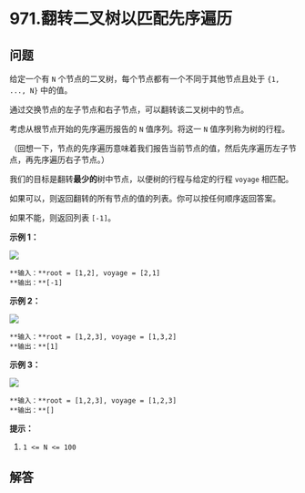 # 971.翻转二叉树以匹配先序遍历

## 问题

给定一个有 `N` 个节点的二叉树，每个节点都有一个不同于其他节点且处于 `{1, ..., N}` 中的值。

通过交换节点的左子节点和右子节点，可以翻转该二叉树中的节点。

考虑从根节点开始的先序遍历报告的 `N` 值序列。将这一 `N` 值序列称为树的行程。

（回想一下，节点的先序遍历意味着我们报告当前节点的值，然后先序遍历左子节点，再先序遍历右子节点。）

我们的目标是翻转**最少的**树中节点，以便树的行程与给定的行程 `voyage` 相匹配。 

如果可以，则返回翻转的所有节点的值的列表。你可以按任何顺序返回答案。

如果不能，则返回列表 `[-1]`。

**示例 1：**

**![](https://assets.leetcode-cn.com/aliyun-lc-upload/uploads/2019/01/05/1219-01.png)**

```
**输入：**root = [1,2], voyage = [2,1]
**输出：**[-1]

```

**示例 2：**

**![](https://assets.leetcode-cn.com/aliyun-lc-upload/uploads/2019/01/05/1219-02.png)**

```
**输入：**root = [1,2,3], voyage = [1,3,2]
**输出：**[1]

```

**示例 3：**

**![](https://assets.leetcode-cn.com/aliyun-lc-upload/uploads/2019/01/05/1219-02.png)**

```
**输入：**root = [1,2,3], voyage = [1,2,3]
**输出：**[]

```

**提示：**

1. `1 <= N <= 100`



## 解答

